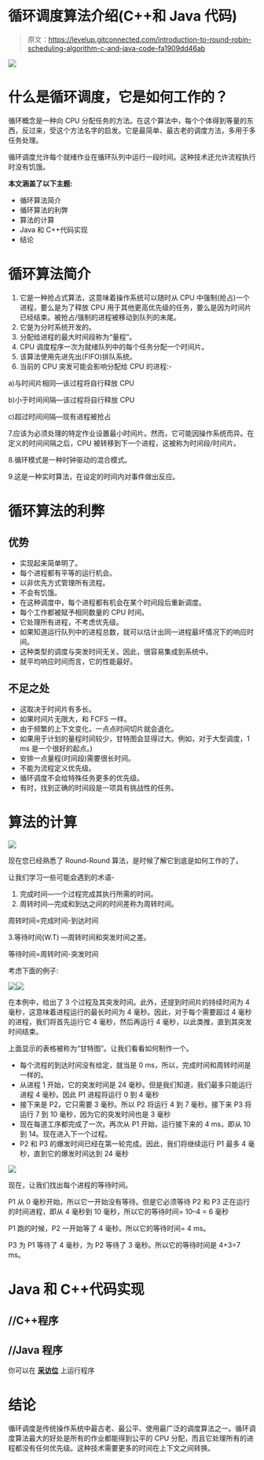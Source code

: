 # 循环调度算法介绍(C++和 Java 代码)

> 原文：<https://levelup.gitconnected.com/introduction-to-round-robin-scheduling-algorithm-c-and-java-code-fa1909dd46ab>

![](img/880a2a3c4f8604dfb93105280151ff88.png)

# 什么是循环调度，它是如何工作的？

循环概念是一种向 CPU 分配任务的方法。在这个算法中，每个个体得到等量的东西，反过来，受这个方法名字的启发。它是最简单、最古老的调度方法，多用于多任务处理。

循环调度允许每个就绪作业在循环队列中运行一段时间。这种技术还允许流程执行时没有饥饿。

**本文涵盖了以下主题:**

*   循环算法简介
*   循环算法的利弊
*   算法的计算
*   Java 和 C++代码实现
*   结论

# 循环算法简介

1.  它是一种抢占式算法，这意味着操作系统可以随时从 CPU 中强制(抢占)一个进程，要么是为了释放 CPU 用于其他更高优先级的任务，要么是因为时间片已经结束。被抢占/强制的进程被移动到队列的末尾。
2.  它是为分时系统开发的。
3.  分配给进程的最大时间段称为“量程”。
4.  CPU 调度程序一次为就绪队列中的每个任务分配一个时间片。
5.  该算法使用先进先出(FIFO)排队系统。
6.  当前的 CPU 突发可能会影响分配给 CPU 的进程:-

a)与时间片相同—该过程将自行释放 CPU

b)小于时间间隔—该过程将自行释放 CPU

c)超过时间间隔—现有进程被抢占

7.应该为必须处理的特定作业设置最小时间片。然而，它可能因操作系统而异。在定义的时间间隔之后，CPU 被转移到下一个进程，这被称为时间段/时间片。

8.循环模式是一种时钟驱动的混合模式。

9.这是一种实时算法，在设定的时间内对事件做出反应。

# 循环算法的利弊

## 优势

*   实现起来简单明了。
*   每个进程都有平等的运行机会。
*   以非优先方式管理所有流程。
*   不会有饥饿。
*   在这种调度中，每个进程都有机会在某个时间段后重新调度。
*   每个工作都被赋予相同数量的 CPU 时间。
*   它处理所有进程，不考虑优先级。
*   如果知道运行队列中的进程总数，就可以估计出同一进程最坏情况下的响应时间。
*   这种类型的调度与突发时间无关。因此，很容易集成到系统中。
*   就平均响应时间而言，它的性能最好。

## 不足之处

*   这取决于时间片有多长。
*   如果时间片无限大，和 FCFS 一样。
*   由于频繁的上下文变化，一点点时间切片就会退化。
*   如果用于计划的量程时间较少，甘特图会显得过大。例如，对于大型调度，1 ms 是一个很好的起点。)
*   安排一点量程(时间段)需要很长时间。
*   不能为流程定义优先级。
*   循环调度不会给特殊任务更多的优先级。
*   有时，找到正确的时间段是一项具有挑战性的任务。

# 算法的计算

![](img/923beb54d4d1a97708e54ce304a94e31.png)

现在您已经熟悉了 Round-Round 算法，是时候了解它到底是如何工作的了。

让我们学习一些可能会遇到的术语-

1.  完成时间—一个过程完成其执行所需的时间。
2.  周转时间—完成和到达之间的时间差称为周转时间。

周转时间=完成时间-到达时间

3.等待时间(W.T) —周转时间和突发时间之差。

等待时间=周转时间-突发时间

考虑下面的例子:

![](img/e233613febd03a871a8f3e116d777913.png)![](img/999a3b7ba257ae1ab6662a0101b78ea0.png)

在本例中，给出了 3 个过程及其突发时间。此外，还提到时间片的持续时间为 4 毫秒，这意味着进程运行的最长时间为 4 毫秒。因此，对于每个需要超过 4 毫秒的进程，我们将首先运行它 4 毫秒，然后再运行 4 毫秒，以此类推，直到其突发时间结束。

上面显示的表格被称为“甘特图”。让我们看看如何制作一个。

*   每个流程的到达时间没有给定，就当是 0 ms，所以，完成时间和周转时间是一样的。
*   从进程 1 开始，它的突发时间是 24 毫秒。但是我们知道，我们最多只能运行进程 4 毫秒。因此 P1 进程将运行 0 到 4 毫秒
*   接下来是 P2，它只需要 3 毫秒。所以 P2 将运行 4 到 7 毫秒。接下来 P3 将运行 7 到 10 毫秒，因为它的突发时间也是 3 毫秒
*   现在每道工序都完成了一次。再次从 P1 开始，运行接下来的 4 ms，即从 10 到 14。现在进入下一个过程。
*   P2 和 P3 的爆发时间已经在第一轮完成。因此，我们将继续运行 P1 最多 4 毫秒，直到它的爆发时间达到 24 毫秒

![](img/c56a0e2785b4061690e2a5728ed9cbe3.png)

现在，让我们找出每个进程的等待时间。

P1 从 0 毫秒开始，所以它一开始没有等待。但是它必须等待 P2 和 P3 正在运行的时间进程，即从 4 毫秒到 10 毫秒，所以它的等待时间= 10–4 = 6 毫秒

P1 跑的时候，P2 一开始等了 4 毫秒。所以它的等待时间= 4 ms。

P3 为 P1 等待了 4 毫秒，为 P2 等待了 3 毫秒。所以它的等待时间是 4+3=7 ms。

# Java 和 C++代码实现

## //C++程序

## //Java 程序

你可以在 [**采访位**](https://www.interviewbit.com/online-java-compiler/) 上运行程序

# 结论

循环调度是传统操作系统中最古老、最公平、使用最广泛的调度算法之一。循环调度算法最大的好处是所有的作业都能得到公平的 CPU 分配，而且它处理所有的进程都没有任何优先级。这种技术需要更多的时间在上下文之间转换。